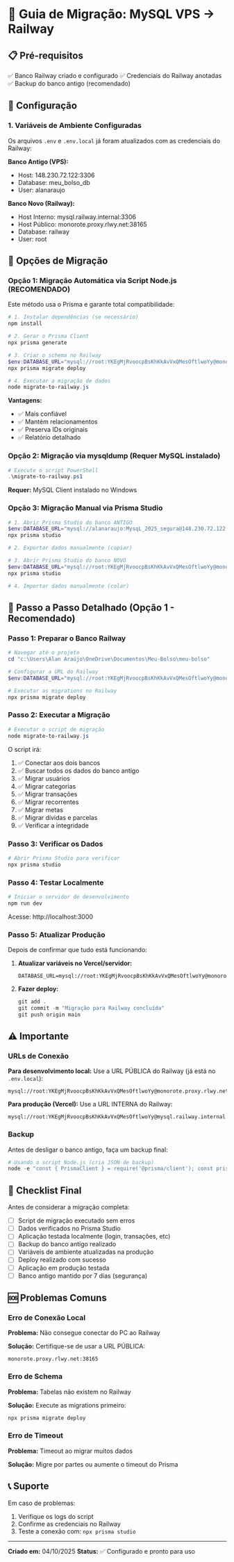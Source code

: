 # 🚀 Guia de Migração: MySQL VPS → Railway

## 📋 Pré-requisitos

✅ Banco Railway criado e configurado
✅ Credenciais do Railway anotadas
✅ Backup do banco antigo (recomendado)

## 🔧 Configuração

### 1. Variáveis de Ambiente Configuradas

Os arquivos `.env` e `.env.local` já foram atualizados com as credenciais do Railway:

**Banco Antigo (VPS):**
- Host: 148.230.72.122:3306
- Database: meu_bolso_db
- User: alanaraujo

**Banco Novo (Railway):**
- Host Interno: mysql.railway.internal:3306
- Host Público: monorote.proxy.rlwy.net:38165
- Database: railway
- User: root

## 🎯 Opções de Migração

### Opção 1: Migração Automática via Script Node.js (RECOMENDADO)

Este método usa o Prisma e garante total compatibilidade:

```powershell
# 1. Instalar dependências (se necessário)
npm install

# 2. Gerar o Prisma Client
npx prisma generate

# 3. Criar o schema no Railway
$env:DATABASE_URL="mysql://root:YKEgMjRvoocpBsKhKkAvVxQMesOftlwoYy@monorote.proxy.rlwy.net:38165/railway"
npx prisma migrate deploy

# 4. Executar a migração de dados
node migrate-to-railway.js
```

**Vantagens:**
- ✅ Mais confiável
- ✅ Mantém relacionamentos
- ✅ Preserva IDs originais
- ✅ Relatório detalhado

### Opção 2: Migração via mysqldump (Requer MySQL instalado)

```powershell
# Execute o script PowerShell
.\migrate-to-railway.ps1
```

**Requer:** MySQL Client instalado no Windows

### Opção 3: Migração Manual via Prisma Studio

```powershell
# 1. Abrir Prisma Studio do banco ANTIGO
$env:DATABASE_URL="mysql://alanaraujo:MysqL_2025_segura@148.230.72.122:3306/meu_bolso_db"
npx prisma studio

# 2. Exportar dados manualmente (copiar)

# 3. Abrir Prisma Studio do banco NOVO
$env:DATABASE_URL="mysql://root:YKEgMjRvoocpBsKhKkAvVxQMesOftlwoYy@monorote.proxy.rlwy.net:38165/railway"
npx prisma studio

# 4. Importar dados manualmente (colar)
```

## 📝 Passo a Passo Detalhado (Opção 1 - Recomendado)

### Passo 1: Preparar o Banco Railway

```powershell
# Navegar até o projeto
cd "c:\Users\Alan Araújo\OneDrive\Documentos\Meu-Bolso\meu-bolso"

# Configurar a URL do Railway
$env:DATABASE_URL="mysql://root:YKEgMjRvoocpBsKhKkAvVxQMesOftlwoYy@monorote.proxy.rlwy.net:38165/railway"

# Executar as migrations no Railway
npx prisma migrate deploy
```

### Passo 2: Executar a Migração

```powershell
# Executar o script de migração
node migrate-to-railway.js
```

O script irá:
1. ✅ Conectar aos dois bancos
2. ✅ Buscar todos os dados do banco antigo
3. ✅ Migrar usuários
4. ✅ Migrar categorias
5. ✅ Migrar transações
6. ✅ Migrar recorrentes
7. ✅ Migrar metas
8. ✅ Migrar dívidas e parcelas
9. ✅ Verificar a integridade

### Passo 3: Verificar os Dados

```powershell
# Abrir Prisma Studio para verificar
npx prisma studio
```

### Passo 4: Testar Localmente

```powershell
# Iniciar o servidor de desenvolvimento
npm run dev
```

Acesse: http://localhost:3000

### Passo 5: Atualizar Produção

Depois de confirmar que tudo está funcionando:

1. **Atualizar variáveis no Vercel/servidor:**
   ```
   DATABASE_URL=mysql://root:YKEgMjRvoocpBsKhKkAvVxQMesOftlwoYy@monorote.proxy.rlwy.net:38165/railway
   ```

2. **Fazer deploy:**
   ```powershell
   git add .
   git commit -m "Migração para Railway concluída"
   git push origin main
   ```

## ⚠️ Importante

### URLs de Conexão

**Para desenvolvimento local:**
Use a URL PÚBLICA do Railway (já está no `.env.local`):
```
mysql://root:YKEgMjRvoocpBsKhKkAvVxQMesOftlwoYy@monorote.proxy.rlwy.net:38165/railway
```

**Para produção (Vercel):**
Use a URL INTERNA do Railway:
```
mysql://root:YKEgMjRvoocpBsKhKkAvVxQMesOftlwoYy@mysql.railway.internal:3306/railway
```

### Backup

Antes de desligar o banco antigo, faça um backup final:

```powershell
# Usando o script Node.js (cria JSON de backup)
node -e "const { PrismaClient } = require('@prisma/client'); const prisma = new PrismaClient({ datasources: { db: { url: 'mysql://alanaraujo:MysqL_2025_segura@148.230.72.122:3306/meu_bolso_db' } } }); async function backup() { const fs = require('fs'); const data = { usuarios: await prisma.usuario.findMany({ include: { categorias: true, transacoes: true, transacoesRecorrentes: true, metas: true, dividas: { include: { parcelas: true } } } }) }; fs.writeFileSync('backup_final.json', JSON.stringify(data, null, 2)); console.log('Backup salvo em backup_final.json'); await prisma.$disconnect(); } backup();"
```

## 🎉 Checklist Final

Antes de considerar a migração completa:

- [ ] Script de migração executado sem erros
- [ ] Dados verificados no Prisma Studio
- [ ] Aplicação testada localmente (login, transações, etc)
- [ ] Backup do banco antigo realizado
- [ ] Variáveis de ambiente atualizadas na produção
- [ ] Deploy realizado com sucesso
- [ ] Aplicação em produção testada
- [ ] Banco antigo mantido por 7 dias (segurança)

## 🆘 Problemas Comuns

### Erro de Conexão Local

**Problema:** Não consegue conectar do PC ao Railway

**Solução:** Certifique-se de usar a URL PÚBLICA:
```
monorote.proxy.rlwy.net:38165
```

### Erro de Schema

**Problema:** Tabelas não existem no Railway

**Solução:** Execute as migrations primeiro:
```powershell
npx prisma migrate deploy
```

### Erro de Timeout

**Problema:** Timeout ao migrar muitos dados

**Solução:** Migre por partes ou aumente o timeout do Prisma

## 📞 Suporte

Em caso de problemas:
1. Verifique os logs do script
2. Confirme as credenciais no Railway
3. Teste a conexão com: `npx prisma studio`

---

**Criado em:** 04/10/2025
**Status:** ✅ Configurado e pronto para uso
